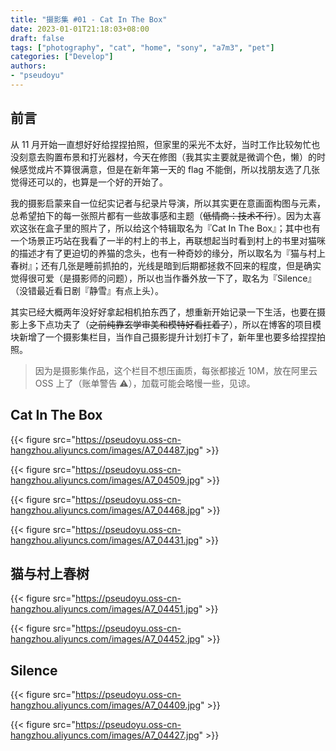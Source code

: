 ```yaml
---
title: "摄影集 #01 - Cat In The Box"
date: 2023-01-01T21:18:03+08:00
draft: false
tags: ["photography", "cat", "home", "sony", "a7m3", "pet"]
categories: ["Develop"]
authors:
- "pseudoyu"
---
```


## 前言

从 11 月开始一直想好好给捏捏拍照，但家里的采光不太好，当时工作比较匆忙也没刻意去购置布景和打光器材，今天在修图（我其实主要就是微调个色，懒）的时候感觉成片不算很满意，但是在新年第一天的 flag 不能倒，所以找朋友选了几张觉得还可以的，也算是一个好的开始了。

我的摄影启蒙来自一位纪实记者与纪录片导演，所以其实更在意画面构图与元素，总希望拍下的每一张照片都有一些故事感和主题（~~低情商：技术不行~~）。因为太喜欢这张在盒子里的照片了，所以给这个特辑取名为『Cat In The Box』；其中也有一个场景正巧站在我看了一半的村上的书上，再联想起当时看到村上的书里对猫咪的描述才有了更迫切的养猫的念头，也有一种奇妙的缘分，所以取名为『猫与村上春树』；还有几张是睡前抓拍的，光线是暗到后期都拯救不回来的程度，但是确实觉得很可爱（是摄影师的问题），所以也当作番外放一下了，取名为『Silence』（没错最近看日剧『静雪』有点上头）。

其实已经大概两年没好好拿起相机拍东西了，想重新开始记录一下生活，也要在摄影上多下点功夫了（~~之前纯靠玄学审美和模特好看扛着了~~），所以在博客的项目模块新增了一个摄影集栏目，当作自己摄影提升计划打卡了，新年里也要多给捏捏拍照。

> 因为是摄影集作品，这个栏目不想压画质，每张都接近 10M，放在阿里云 OSS 上了（账单警告 ⚠️），加载可能会略慢一些，见谅。

## Cat In The Box

{{< figure src="https://pseudoyu.oss-cn-hangzhou.aliyuncs.com/images/A7_04487.jpg" >}}

{{< figure src="https://pseudoyu.oss-cn-hangzhou.aliyuncs.com/images/A7_04509.jpg" >}}

{{< figure src="https://pseudoyu.oss-cn-hangzhou.aliyuncs.com/images/A7_04468.jpg" >}}

{{< figure src="https://pseudoyu.oss-cn-hangzhou.aliyuncs.com/images/A7_04431.jpg" >}}

## 猫与村上春树

{{< figure src="https://pseudoyu.oss-cn-hangzhou.aliyuncs.com/images/A7_04451.jpg" >}}

{{< figure src="https://pseudoyu.oss-cn-hangzhou.aliyuncs.com/images/A7_04452.jpg" >}}

## Silence

{{< figure src="https://pseudoyu.oss-cn-hangzhou.aliyuncs.com/images/A7_04409.jpg" >}}

{{< figure src="https://pseudoyu.oss-cn-hangzhou.aliyuncs.com/images/A7_04427.jpg" >}}
